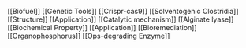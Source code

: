 [[Biofuel]]
[[Genetic Tools]]
[[Crispr-cas9]]
[[Solventogenic Clostridia]]
[[Structure]]
[[Application]]
[[Catalytic mechanism]]
[[Alginate lyase]]
[[Biochemical Property]]
[[Application]]
[[Bioremediation]]
[[Organophosphorus]]
[[Ops-degrading Enzyme]]
